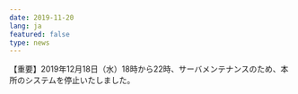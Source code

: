 ```yaml
---
date: 2019-11-20
lang: ja
featured: false
type: news
---
```

【重要】2019年12月18日（水）18時から22時、サーバメンテナンスのため、本所のシステムを停止いたしました。
